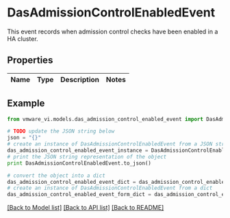 # DasAdmissionControlEnabledEvent

This event records when admission control checks have been enabled in a HA cluster. 

## Properties
Name | Type | Description | Notes
------------ | ------------- | ------------- | -------------

## Example

```python
from vmware_vi.models.das_admission_control_enabled_event import DasAdmissionControlEnabledEvent

# TODO update the JSON string below
json = "{}"
# create an instance of DasAdmissionControlEnabledEvent from a JSON string
das_admission_control_enabled_event_instance = DasAdmissionControlEnabledEvent.from_json(json)
# print the JSON string representation of the object
print DasAdmissionControlEnabledEvent.to_json()

# convert the object into a dict
das_admission_control_enabled_event_dict = das_admission_control_enabled_event_instance.to_dict()
# create an instance of DasAdmissionControlEnabledEvent from a dict
das_admission_control_enabled_event_form_dict = das_admission_control_enabled_event.from_dict(das_admission_control_enabled_event_dict)
```
[[Back to Model list]](../README.md#documentation-for-models) [[Back to API list]](../README.md#documentation-for-api-endpoints) [[Back to README]](../README.md)


